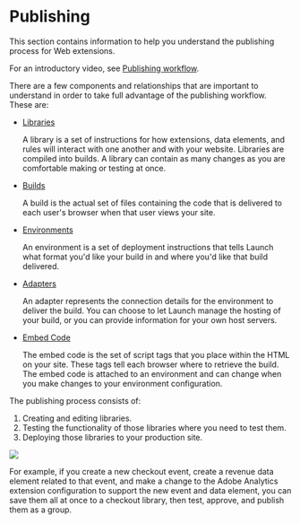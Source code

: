 # Publishing

This section contains information to help you understand the publishing process for Web extensions.

For an introductory video, see [Publishing workflow](https://github.com/jiabingeng/mobile-launch/tree/b27aaefdfe0684053c696a8d3ba01c6dd6ef4903/publishing/getting-started/videos.md).

There are a few components and relationships that are important to understand in order to take full advantage of the publishing workflow. These are:

* [Libraries](https://github.com/jiabingeng/mobile-launch/tree/b27aaefdfe0684053c696a8d3ba01c6dd6ef4903/publishing/web/web/libraries.md)

  A library is a set of instructions for how extensions, data elements, and rules will interact with one another and with your website. Libraries are compiled into builds. A library can contain as many changes as you are comfortable making or testing at once.

* [Builds](https://github.com/jiabingeng/mobile-launch/tree/b27aaefdfe0684053c696a8d3ba01c6dd6ef4903/publishing/web/web/builds.md)

  A build is the actual set of files containing the code that is delivered to each user's browser when that user views your site.

* [Environments](https://github.com/jiabingeng/mobile-launch/tree/b27aaefdfe0684053c696a8d3ba01c6dd6ef4903/publishing/web/web/environments.md)

  An environment is a set of deployment instructions that tells Launch what format you'd like your build in and where you'd like that build delivered.

* [Adapters](https://github.com/jiabingeng/mobile-launch/tree/b27aaefdfe0684053c696a8d3ba01c6dd6ef4903/publishing/web/web/adapters.md)

  An adapter represents the connection details for the environment to deliver the build. You can choose to let Launch manage the hosting of your build, or you can provide information for your own host servers.

* [Embed Code](https://github.com/jiabingeng/mobile-launch/tree/b27aaefdfe0684053c696a8d3ba01c6dd6ef4903/publishing/web/web/environments.md#embed-code)

  The embed code is the set of script tags that you place within the HTML on your site. These tags tell each browser where to retrieve the build. The embed code is attached to an environment and can change when you make changes to your environment configuration.

The publishing process consists of:

1. Creating and editing libraries.
2. Testing the functionality of those libraries where you need to test them.
3. Deploying those libraries to your production site.

![](https://github.com/jiabingeng/mobile-launch/tree/b27aaefdfe0684053c696a8d3ba01c6dd6ef4903/publishing/.gitbook/assets/publishing.jpg)

For example, if you create a new checkout event, create a revenue data element related to that event, and make a change to the Adobe Analytics extension configuration to support the new event and data element, you can save them all at once to a checkout library, then test, approve, and publish them as a group.

